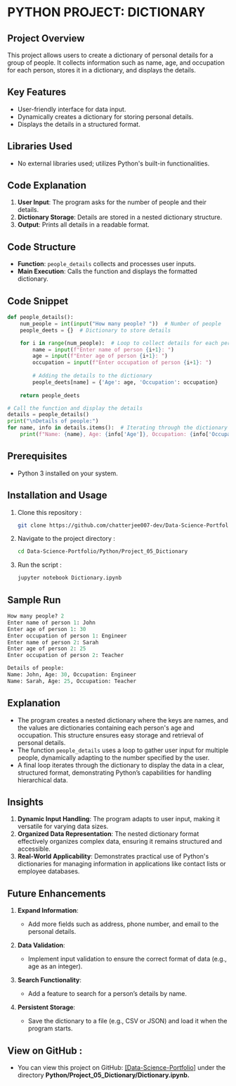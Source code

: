 # PYTHON PROJECT: DICTIONARY

## Project Overview
This project allows users to create a dictionary of personal details for a group of people. It collects information such as name, age, and occupation for each person, stores it in a dictionary, and displays the details.

## Key Features
- User-friendly interface for data input.
- Dynamically creates a dictionary for storing personal details.
- Displays the details in a structured format.

## Libraries Used
- No external libraries used; utilizes Python's built-in functionalities.

## Code Explanation
1. **User Input**: The program asks for the number of people and their details.
2. **Dictionary Storage**: Details are stored in a nested dictionary structure.
3. **Output**: Prints all details in a readable format.

## Code Structure
- **Function**: `people_details` collects and processes user inputs.
- **Main Execution**: Calls the function and displays the formatted dictionary.

## Code Snippet
```python
def people_details():
    num_people = int(input("How many people? "))  # Number of people
    people_deets = {}  # Dictionary to store details

    for i in range(num_people):  # Loop to collect details for each person
        name = input(f"Enter name of person {i+1}: ")
        age = input(f"Enter age of person {i+1}: ")
        occupation = input(f"Enter occupation of person {i+1}: ")
        
        # Adding the details to the dictionary
        people_deets[name] = {'Age': age, 'Occupation': occupation}
    
    return people_deets

# Call the function and display the details
details = people_details()
print("\nDetails of people:")
for name, info in details.items():  # Iterating through the dictionary
    print(f"Name: {name}, Age: {info['Age']}, Occupation: {info['Occupation']}")
```

## Prerequisites  
- Python 3 installed on your system.  

## Installation and Usage
1. Clone this repository :
   ```bash
   git clone https://github.com/chatterjee007-dev/Data-Science-Portfolio.git
2. Navigate to the project directory :
   ```bash
   cd Data-Science-Portfolio/Python/Project_05_Dictionary
3. Run the script :
   ```bash
   jupyter notebook Dictionary.ipynb

## Sample Run
```python
How many people? 2
Enter name of person 1: John
Enter age of person 1: 30
Enter occupation of person 1: Engineer
Enter name of person 2: Sarah
Enter age of person 2: 25
Enter occupation of person 2: Teacher

Details of people: 
Name: John, Age: 30, Occupation: Engineer
Name: Sarah, Age: 25, Occupation: Teacher
```

## Explanation
- The program creates a nested dictionary where the keys are names, and the values are dictionaries containing each person's age and occupation. This structure ensures easy storage and retrieval of personal details.
- The function `people_details` uses a loop to gather user input for multiple people, dynamically adapting to the number specified by the user.
- A final loop iterates through the dictionary to display the data in a clear, structured format, demonstrating Python’s capabilities for handling hierarchical data.

## Insights
1. **Dynamic Input Handling**: The program adapts to user input, making it versatile for varying data sizes.
2. **Organized Data Representation**: The nested dictionary format effectively organizes complex data, ensuring it remains structured and accessible.
3. **Real-World Applicability**: Demonstrates practical use of Python's dictionaries for managing information in applications like contact lists or employee databases.

## Future Enhancements

1. **Expand Information**:
   - Add more fields such as address, phone number, and email to the personal details.

2. **Data Validation**:
   - Implement input validation to ensure the correct format of data (e.g., age as an integer).

3. **Search Functionality**:
   - Add a feature to search for a person’s details by name.

4. **Persistent Storage**:
   - Save the dictionary to a file (e.g., CSV or JSON) and load it when the program starts.

## View on GitHub :
- You can view this project on GitHub: [[Data-Science-Portfolio]](https://github.com/chatterjee007-dev/Data-Science-Portfolio/tree/main) under the directory **Python/Project_05_Dictionary/Dictionary.ipynb.**

